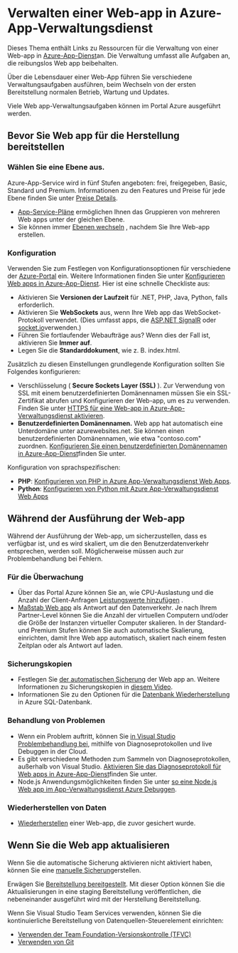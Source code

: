 <properties 
    pageTitle="Verwalten einer Web-app in Azure-App-Verwaltungsdienst" 
    description="Links zu Ressourcen für die Verwaltung von einer Web-app in Azure-App-Dienst." 
    services="app-service\web" 
    documentationCenter="" 
    authors="erikre" 
    manager="wpickett" 
    editor=""/>

<tags 
    ms.service="app-service-web" 
    ms.workload="web" 
    ms.tgt_pltfrm="na" 
    ms.devlang="na" 
    ms.topic="article" 
    ms.date="08/24/2016" 
    ms.author="rachelap"/>

# <a name="manage-a-web-app-in-azure-app-service"></a>Verwalten einer Web-app in Azure-App-Verwaltungsdienst

Dieses Thema enthält Links zu Ressourcen für die Verwaltung von einer Web-app in [Azure-App-Dienst](http://go.microsoft.com/fwlink/?LinkId=529714)an. Die Verwaltung umfasst alle Aufgaben an, die reibungslos Web app beibehalten. 

Über die Lebensdauer einer Web-App führen Sie verschiedene Verwaltungsaufgaben ausführen, beim Wechseln von der ersten Bereitstellung normalen Betrieb, Wartung und Updates.

Viele Web app-Verwaltungsaufgaben können im Portal Azure ausgeführt werden.

## <a name="before-you-deploy-your-web-app-to-production"></a>Bevor Sie Web app für die Herstellung bereitstellen

### <a name="choose-a-tier"></a>Wählen Sie eine Ebene aus.

Azure-App-Service wird in fünf Stufen angeboten: frei, freigegeben, Basic, Standard und Premium. Informationen zu den Features und Preise für jede Ebene finden Sie unter [Preise Details](/pricing/details/app-service/). 

- [App-Service-Pläne](../app-service/azure-web-sites-web-hosting-plans-in-depth-overview.md) ermöglichen Ihnen das Gruppieren von mehreren Web apps unter der gleichen Ebene.
- Sie können immer [Ebenen wechseln](web-sites-scale.md) , nachdem Sie Ihre Web-app erstellen.

### <a name="configuration"></a>Konfiguration

Verwenden Sie zum Festlegen von Konfigurationsoptionen für verschiedene der [Azure-Portal](https://portal.azure.com/) ein. Weitere Informationen finden Sie unter [Konfigurieren Web apps in Azure-App-Dienst](web-sites-configure.md). Hier ist eine schnelle Checkliste aus:

- Aktivieren Sie **Versionen der Laufzeit** für .NET, PHP, Java, Python, falls erforderlich.
- Aktivieren Sie **WebSockets** aus, wenn Ihre Web app das WebSocket-Protokoll verwendet. (Dies umfasst apps, die [ASP.NET SignalR](http://www.asp.net/signalr) oder [socket.io](web-sites-nodejs-chat-app-socketio.md)verwenden.)
- Führen Sie fortlaufender Webaufträge aus? Wenn dies der Fall ist, aktivieren Sie **Immer auf**.
- Legen Sie die **Standarddokument**, wie z. B. index.html.

Zusätzlich zu diesen Einstellungen grundlegende Konfiguration sollten Sie Folgendes konfigurieren:

- Verschlüsselung ( **Secure Sockets Layer (SSL)** ). Zur Verwendung von SSL mit einem benutzerdefinierten Domänennamen müssen Sie ein SSL-Zertifikat abrufen und Konfigurieren der Web-app, um es zu verwenden. Finden Sie unter [HTTPS für eine Web-app in Azure-App-Verwaltungsdienst aktivieren](web-sites-configure-ssl-certificate.md).
- **Benutzerdefinierten Domänennamen.** Web app hat automatisch eine Unterdomäne unter azurewebsites.net. Sie können einen benutzerdefinierten Domänennamen, wie etwa "contoso.com" zuordnen. [Konfigurieren Sie einen benutzerdefinierten Domänennamen in Azure-App-Dienst](web-sites-custom-domain-name.md)finden Sie unter.

Konfiguration von sprachspezifischen:

- **PHP**: [Konfigurieren von PHP in Azure App-Verwaltungsdienst Web Apps](web-sites-php-configure.md).
- **Python**: [Konfigurieren von Python mit Azure App-Verwaltungsdienst Web Apps](web-sites-python-configure.md)


## <a name="while-your-web-app-is-running"></a>Während der Ausführung der Web-app

Während der Ausführung der Web-app, um sicherzustellen, dass es verfügbar ist, und es wird skaliert, um die den Benutzerdatenverkehr entsprechen, werden soll. Möglicherweise müssen auch zur Problembehandlung bei Fehlern.

### <a name="monitoring"></a>Für die Überwachung

- Über das Portal Azure können Sie an, wie CPU-Auslastung und die Anzahl der Client-Anfragen [Leistungswerte hinzufügen](web-sites-monitor.md) .
- [Maßstab Web app](web-sites-scale.md) als Antwort auf den Datenverkehr. Je nach Ihrem Partner-Level können Sie die Anzahl der virtuellen Computern und/oder die Größe der Instanzen virtueller Computer skalieren. In der Standard- und Premium Stufen können Sie auch automatische Skalierung, einrichten, damit Ihre Web app automatisch, skaliert nach einem festen Zeitplan oder als Antwort auf laden.  
 
### <a name="backups"></a>Sicherungskopien

- Festlegen Sie [der automatischen Sicherung](web-sites-backup.md) der Web app an. Weitere Informationen zu Sicherungskopien in [diesem Video](https://azure.microsoft.com/documentation/videos/azure-websites-automatic-and-easy-backup/).
- Informationen Sie zu den Optionen für die [Datenbank Wiederherstellung](../sql-database/sql-database-business-continuity.md) in Azure SQL-Datenbank.

### <a name="troubleshooting"></a>Behandlung von Problemen

- Wenn ein Problem auftritt, können Sie [in Visual Studio Problembehandlung bei](web-sites-dotnet-troubleshoot-visual-studio.md#remotedebug), mithilfe von Diagnoseprotokollen und live Debuggen in der Cloud. 
- Es gibt verschiedene Methoden zum Sammeln von Diagnoseprotokollen, außerhalb von Visual Studio. [Aktivieren Sie das Diagnoseprotokoll für Web apps in Azure-App-Dienst](web-sites-enable-diagnostic-log.md)finden Sie unter.
- Node.js Anwendungsmöglichkeiten finden Sie unter [so eine Node.js Web app im App-Verwaltungsdienst Azure Debuggen](web-sites-nodejs-debug.md).

### <a name="restoring-data"></a>Wiederherstellen von Daten

- [Wiederherstellen](web-sites-restore.md) einer Web-app, die zuvor gesichert wurde.


## <a name="when-you-update-your-web-app"></a>Wenn Sie die Web app aktualisieren

Wenn Sie die automatische Sicherung aktivieren nicht aktiviert haben, können Sie eine [manuelle Sicherung](web-sites-backup.md)erstellen.

Erwägen Sie [Bereitstellung bereitgestellt](web-sites-staged-publishing.md). Mit dieser Option können Sie die Aktualisierungen in eine staging Bereitstellung veröffentlichen, die nebeneinander ausgeführt wird mit der Herstellung Bereitstellung. 

Wenn Sie Visual Studio Team Services verwenden, können Sie die kontinuierliche Bereitstellung von Datenquellen-Steuerelement einrichten:

- [Verwenden der Team Foundation-Versionskontrolle (TFVC)](../cloud-services/cloud-services-continuous-delivery-use-vso.md) 
- [Verwenden von Git](../cloud-services/cloud-services-continuous-delivery-use-vso-git.md)
 
<!-- Anchors. -->

[Before you deploy your site to production]: #before-you-deploy-your-site-to-production
[While your website is running]: #while-your-website-is-running
[When you update your website]: #when-you-update-your-website

  
